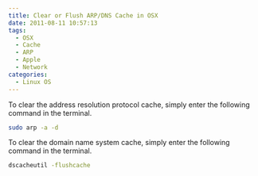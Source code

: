 ```yaml
---
title: Clear or Flush ARP/DNS Cache in OSX
date: 2011-08-11 10:57:13
tags:
  - OSX
  - Cache
  - ARP
  - Apple
  - Network
categories:
  - Linux OS
---
```

To clear the address resolution protocol cache, simply enter the following command in the terminal.
```bash
sudo arp -a -d
```
To clear the domain name system cache, simply enter the following command in the terminal.
```bash
dscacheutil -flushcache
```
